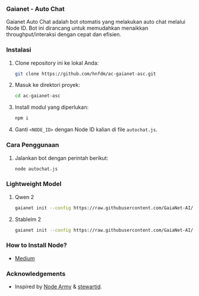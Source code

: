 ### Gaianet - Auto Chat

Gaianet Auto Chat adalah bot otomatis yang melakukan auto chat melalui Node ID. Bot ini dirancang untuk memudahkan 
menaikkan throughput/interaksi dengan cepat dan efisien.

### Instalasi

1. Clone repository ini ke lokal Anda:

   ```bash
   git clone https://github.com/hnfdm/ac-gaianet-asc.git
   ```

2. Masuk ke direktori proyek:
   ```bash
   cd ac-gaianet-asc
   ```

3. Install modul yang diperlukan:
   ```bash
   npm i
   ```
   
4. Ganti `<NODE_ID>` dengan Node ID kalian di file `autochat.js`.

### Cara Penggunaan

1. Jalankan bot dengan perintah berikut:
   
   ```bash
   node autochat.js
   ```
### Lightweight Model

1. Qwen 2
   ```bash
   gaianet init --config https://raw.githubusercontent.com/GaiaNet-AI/node-configs/main/qwen2-0.5b-instruct/config.json
   ```
   
2. Stablelm 2
   ```bash
   gaianet init --config https://raw.githubusercontent.com/GaiaNet-AI/node-configs/main/stablelm-2-zephyr-1.6b/config.json
   ```

### How to Install Node?
- [Medium](https://medium.com/@amirsohail208/how-to-install-gaianet-node-without-getting-stuck-52a8d1b899ee)

### Acknowledgements
- Inspired by [Node Army](https://github.com/sipalingnode) & [stewartid](https://github.com/dicoderin).
